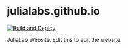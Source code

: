 # julialabs.github.io

[![Build and Deploy](https://github.com/JuliaLabs/julialabs.github.io/actions/workflows/deploy.yml/badge.svg)](https://github.com/JuliaLabs/julialabs.github.io/actions/workflows/deploy.yml)

JuliaLab Website. Edit this to edit the website.

